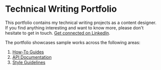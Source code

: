 # Technical Writing Portfolio
This portfolio contains my technical writing projects as a content designer. If you find anything interesting and want to know more, please don't hesitate to get in touch. [Get connected on LinkedIn](https://www.linkedin.com/in/qixin-xu-474758161/).

The portfolio showcases sample works across the following areas:
1. [How-To Guides](https://github.com/qxx-1010/portfolio-qixin/blob/cfec1dfe5445540f79b4fbe79576e958a0ee2a85/How-to%20guides%20sample.md)
2. [API Documentation](https://github.com/qxx-1010/portfolio-qixin/blob/8d70785f2a27aabc2947ba8c4857c67fd77139e4/API%20documentation%20sample.md)
3. [Style Guidelines](https://github.com/qxx-1010/portfolio-qixin/blob/b0e57685586c8879beb9a6f4017f2420d8b765b9/Style%20guidelines%20sample.md)

